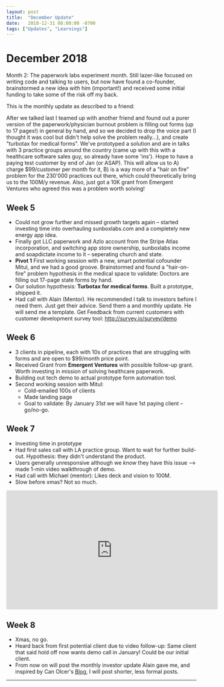 ```yaml
---
layout: post
title:  "December Update"
date:   2018-12-31 08:00:00 -0700
tags: ["Updates", "Learnings"]
---
```


December 2018
===

Month 2: The paperwork labs experiment month. Still lazer-like focused on writing code and talking to users, but now have found a co-founder, brainstormed a new idea _with_ him (important!) and received some initial funding to take some of the risk off my back.

This is the monthly update as described to a friend:

After we talked last I teamed up with another friend and found out a purer version of the paperwork/physician burnout problem is filling out forms (up to 17 pages!) in general by hand, and so we decided to drop the voice part (I thought it was cool but didn't help solve the problem really...), and create "turbotax for medical forms". We've prototyped a solution and are in talks with 3 practice groups around the country (came up with this with a healthcare software sales guy, so already have some 'ins'). Hope to have a paying test customer by end of Jan (or ASAP). This will allow us to A) charge $99/customer per month for it, B) is a way more of a "hair on fire" problem for the 230'000 practices out there, which could theoretically bring us to the 100M/y revenue. Also, just got a 10K grant from Emergent Ventures who agreed this was a problem worth solving!


Week 5
---
* Could not grow further and missed growth targets again – started investing time into overhauling sunboxlabs.com and a completely new energy app idea.
* Finally got LLC paperwork and Azlo account from the Stripe Atlas incorporation, and switching app store ownership, sunboxlabs income and soapdictate income to it – seperating church and state.
* **Pivot 1** First working session with a new, smart potential cofounder Mitul, and we had a good groove. Brainstormed and found a "hair-on-fire" problem hypothesis in the medical space to validate: Doctors are filling out 17-page state forms by hand. 
* Our solution hypothesis: **Turbotax for medical forms**. Built a prototype, shipped it.
* Had call with Alain (Mentor). He recommended I talk to investors before I need them. Just get their advice. Send them a and monthly update. He will send me a template. Get Feedback from current customers with customer development survey tool: http://survey.io/survey/demo

Week 6
---
* 3 clients in pipeline, each with 10s of practices that are struggling with forms and are open to $99/month price point.
* Received Grant from **Emergent Ventures** with possible follow-up grant. Worth investing in mission of solving healthcare paperwork.
* Building out tech demo to actual prototype form automation tool.
* Second working session with Mitul:
	* Cold-emailed 100s of clients
	* Made landing page
	* Goal to validate: By January 31st we will have 1st paying client – go/no-go.

Week 7
---
* Investing time in prototype
* Had first sales call with LA practice group. Want to wait for further build-out. Hypothesis: they didn't understand the product. 
* Users generally unresponsive although we _know_ they have this issue —> made 1-min video walkthrough of demo.
* Had call with Michael (mentor): Likes deck and vision to 100M.
* Slow before xmas? Not so much.

<iframe width="560" height="315" src="https://www.youtube.com/embed/IZHnqU43t0s" frameborder="0" allow="accelerometer; autoplay; encrypted-media; gyroscope; picture-in-picture" allowfullscreen></iframe>


Week 8
---
* Xmas, no go.
* Heard back from first potential client due to video follow-up: Same client that said hold off now wants demo call in January! Could be our initial client.
* From now on will post the monthly investor update Alain gave me, and inspired by Can Olcer's [Blog](shafyy.com), I will post shorter, less formal posts.

--------